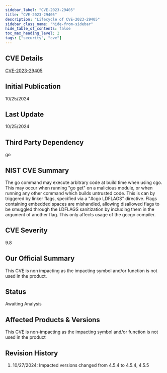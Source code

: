 ```yaml
---
sidebar_label: "CVE-2023-29405"
title: "CVE-2023-29405"
description: "Lifecycle of CVE-2023-29405"
sidebar_class_name: "hide-from-sidebar"
hide_table_of_contents: false
toc_max_heading_level: 2
tags: ["security", "cve"]
---
```


## CVE Details

[CVE-2023-29405](https://nvd.nist.gov/vuln/detail/CVE-2023-29405)

## Initial Publication

10/25/2024

## Last Update

10/25/2024

## Third Party Dependency 

go


## NIST CVE Summary

The go command may execute arbitrary code at build time when using cgo. This may occur when running "go get" on a malicious module, or when running any other command which builds untrusted code. This is can by triggered by linker flags, specified via a "#cgo LDFLAGS" directive. Flags containing embedded spaces are mishandled, allowing disallowed flags to be smuggled through the LDFLAGS sanitization by including them in the argument of another flag. This only affects usage of the gccgo compiler.

## CVE Severity

9.8

## Our Official Summary

This CVE is non impacting as the impacting symbol and/or function is not used in the product.

## Status

Awaiting Analysis

## Affected Products & Versions

This CVE is non-impacting as the impacting symbol and/or function is not used in the product


## Revision History

1. 10/27/2024: Impacted versions changed from 4.5.4 to 4.5.4, 4.5.5




